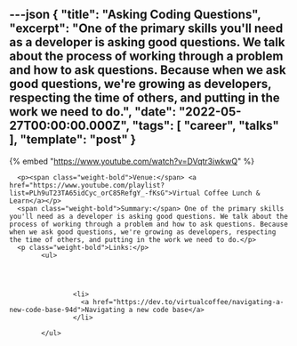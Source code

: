 ---json
{
  "title": "Asking Coding Questions",
  "excerpt": "One of the primary skills you'll need as a developer is asking good questions. We talk about the process of working through a problem and how to ask questions. Because when we ask good questions, we're growing as developers, respecting the time of others, and putting in the work we need to do.",
  "date": "2022-05-27T00:00:00.000Z",
  "tags": [
    "career",
    "talks"
  ],
  "template": "post"
}
---

{% embed "https://www.youtube.com/watch?v=DVqtr3iwkwQ" %}
      
      <p><span class="weight-bold">Venue:</span> <a href="https://www.youtube.com/playlist?list=PLh9uT23TA65idCyc_orC85RefgY_-fKsG">Virtual Coffee Lunch & Learn</a></p>
      <span class="weight-bold">Summary:</span> One of the primary skills you'll need as a developer is asking good questions. We talk about the process of working through a problem and how to ask questions. Because when we ask good questions, we're growing as developers, respecting the time of others, and putting in the work we need to do.</p>
      <p class="weight-bold">Links:</p>
            <ul>
              
              

              
                    <li>
                      <a href="https://dev.to/virtualcoffee/navigating-a-new-code-base-94d">Navigating a new code base</a>
                    </li>
                  
            </ul>
